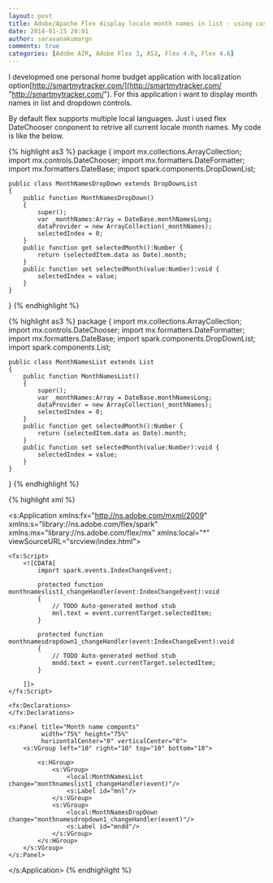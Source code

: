 ```yaml
---
layout: post
title: Adobe/Apache Flex display locale month names in list - using custom component
date: 2014-01-15 20:01
author: saravanakumargn
comments: true
categories: [Adobe AIR, Adobe Flex 3, AS3, Flex 4.0, Flex 4.6]
---
```


I developmed one personal home budget application with localization option[http://smartmytracker.com/](http://smartmytracker.com/ "http://smartmytracker.com/"). For this application i want to display month names in list and dropdown controls.

By default flex supports multiple local languages. Just i used flex DateChooser conponent to retrive all current locale month names. My code is like the below.

 
{% highlight as3 %}
package 
{
    import mx.collections.ArrayCollection;
    import mx.controls.DateChooser;
    import mx.formatters.DateFormatter;
    import mx.formatters.DateBase;
    import spark.components.DropDownList;
    
    public class MonthNamesDropDown extends DropDownList
    {
        public function MonthNamesDropDown()
        {
            super();
            var _monthNames:Array = DateBase.monthNamesLong;
            dataProvider = new ArrayCollection(_monthNames);
            selectedIndex = 0;
        }
        public function get selectedMonth():Number {
            return (selectedItem.data as Date).month;
        }
        public function set selectedMonth(value:Number):void {
            selectedIndex = value;
        }
    }
}
{% endhighlight %}
 
{% highlight as3 %}
package 
{
    import mx.collections.ArrayCollection;
    import mx.controls.DateChooser;
    import mx.formatters.DateFormatter;
    import mx.formatters.DateBase;
    import spark.components.DropDownList;
    import spark.components.List;    
    
    public class MonthNamesList extends List
    {
        public function MonthNamesList()
        {
            super();
            var _monthNames:Array = DateBase.monthNamesLong;
            dataProvider = new ArrayCollection(_monthNames);
            selectedIndex = 0;
        }
        public function get selectedMonth():Number {
            return (selectedItem.data as Date).month;
        }
        public function set selectedMonth(value:Number):void {
            selectedIndex = value;
        }
    }
}
{% endhighlight %}

 
{% highlight xml %}
<?xml version="1.0"?>
<s:Application xmlns:fx="http://ns.adobe.com/mxml/2009"
               xmlns:s="library://ns.adobe.com/flex/spark"
               xmlns:mx="library://ns.adobe.com/flex/mx"
               xmlns:local="*"
               viewSourceURL="srcview/index.html">
    
    <fx:Script>
        <![CDATA[
            import spark.events.IndexChangeEvent;
            
            protected function monthnameslist1_changeHandler(event:IndexChangeEvent):void
            {
                // TODO Auto-generated method stub
                mnl.text = event.currentTarget.selectedItem;
            }
            
            protected function monthnamesdropdown1_changeHandler(event:IndexChangeEvent):void
            {
                // TODO Auto-generated method stub
                mndd.text = event.currentTarget.selectedItem;
            }
            
        ]]>
    </fx:Script>
    
    <fx:Declarations>
    </fx:Declarations>
    
    <s:Panel title="Month name componts"
             width="75%" height="75%"
             horizontalCenter="0" verticalCenter="0">
        <s:VGroup left="10" right="10" top="10" bottom="10">
            
            <s:HGroup>
                <s:VGroup>
                    <local:MonthNamesList change="monthnameslist1_changeHandler(event)"/>
                    <s:Label id="mnl"/>
                </s:VGroup>
                <s:VGroup>
                    <local:MonthNamesDropDown change="monthnamesdropdown1_changeHandler(event)"/>
                    <s:Label id="mndd"/>
                </s:VGroup>
            </s:HGroup>
        </s:VGroup>
    </s:Panel>
    
</s:Application>
{% endhighlight %}